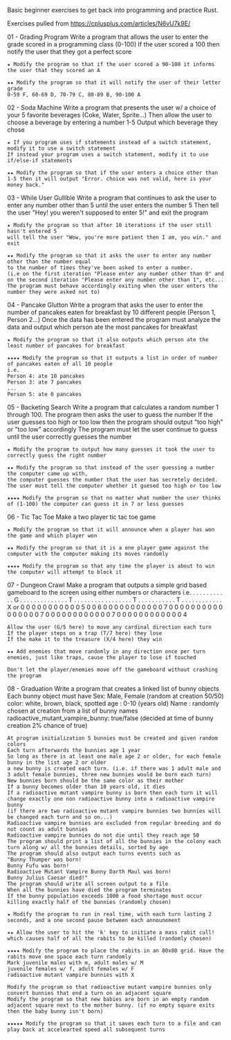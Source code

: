 Basic beginner exercises to get back into programming and practice Rust.

Exercises pulled from https://cplusplus.com/articles/N6vU7k9E/

01 - Grading Program
	Write a program that allows the user to enter the grade scored in a programming class (0-100)
	If the user scored a 100 then notify the user that they got a perfect score

	★ Modify the program so that if the user scored a 90-100 it informs the user that they scored an A

	★★ Modify the program so that it will notify the user of their letter grade
	0-59 F, 60-69 D, 70-79 C, 80-89 B, 90-100 A

02 - Soda Machine
	Write a program that presents the user w/ a choice of your 5 favorite beverages (Coke, Water, Sprite...)
	Then allow the user to choose a beverage by entering a number 1-5
	Output which beverage they chose

	★ If you program uses if statements instead of a switch statement, modify it to use a switch statement
	If instead your program uses a switch statement, modify it to use if/else-if statements

	★★ Modify the program so that if the user enters a choice other than 1-5 then it will output "Error. choice was not valid, here is your money back."

03 - While User Gullible
	Write a program that continues to ask the user to enter any number other than 5 until the user enters the number 5
	Then tell the user "Hey! you weren't supposed to enter 5!" and exit the program

	★ Modify the program so that after 10 iterations if the user still hasn't entered 5
	will tell the user "Wow, you're more patient then I am, you win." and exit

	★★ Modify the program so that it asks the user to enter any number other than the number equal
	to the number of times they've been asked to enter a number.
	(i.e on the first iteration "Please enter any number other than 0" and
	on the second iteration "Please enter any number other than 1", etc...
	The program must behave accordingly exiting when the user enters the number they were asked not to)

04 - Pancake Glutton
	Write a program that asks the user to enter the number of pancakes eaten for breakfast by 10 different people (Person 1, Person 2...)
	Once the data has been entered the program must analyze the data and output which person ate the most pancakes for breakfast

	★ Modify the program so that it also outputs which person ate the least number of pancakes for breakfast

	★★★★ Modify the program so that it outputs a list in order of number of pancakes eaten of all 10 people
	i.e.
	Person 4: ate 10 pancakes
	Person 3: ate 7 pancakes
	...
	Person 5: ate 0 pancakes

05 - Backeting Search
	Write a program that calculates a random number 1 through 100. The program then asks the user to guess the number
	If the user guesses too high or too low then the program should output "too high" or "too low" accordingly
	The program must let the user continue to guess until the user correctly guesses the number

	★ Modify the program to output how many guesses it took the user to correctly guess the right number

	★★ Modify the program so that instead of the user guessing a number the computer came up with,
	the computer guesses the number that the user has secretely decided. The user must tell the computer whether it guesed too high or too low

	★★★★ Modify the program so that no matter what number the user thinks of (1-100) the computer can guess it in 7 or less guesses

06 - Tic Tac Toe
	Make a two player tic tac toe game

	★ Modify the program so that it will announce when a player has won the game and which player won

	★★ Modify the program so that it is a one player game against the computer with the computer making its moves randomly

	★★★★ Modify the program so that any time the player is about to win the computer will attempt to block it

07 - Dungeon Crawl
	Make a program that outputs a simple grid based gameboard to the screen using either numbers or characters
	i.e.
		. . . . . . . . . .
		. G . . . . . . . .
		. . . . . . T . . .
		. . . . . . . . . .
		. . . . T . . . . .
		. . . . . . T . . .
		. . . . . . . . . X
	or
		0 0 0 0 0 0 0 0 0 0
		0 5 0 0 6 0 0 0 0 0
		0 0 0 0 0 0 7 0 0 0
		0 0 0 0 0 0 0 0 0 0
		0 0 0 7 0 0 0 0 0 0
		0 0 0 0 0 0 7 0 0 0
		0 0 0 0 0 0 0 0 0 4

	Allow the user (G/5 here) to move any cardinal direction each turn
	If the player steps on a trap (T/7 here) they lose
	If the make it to the treasure (X/4 here) they win

	★★ Add enemies that move randomly in any direction once per turn
	enemies, just like traps, cause the player to lose if touched

	Don't let the player/enemies move off the gameboard without crashing the program

08 - Graduation
	Write a program that creates a linked list of bunny objects
	Each bunny object must have
	Sex: Male, Female (random at creation 50/50)
	color: white, brown, black, spotted
	age : 0-10 (years old)
	Name : randomly chosen at creation from a list of bunny names
	radioactive_mutant_vampire_bunny: true/false (decided at time of bunny creation 2% chance of true)

	At program initialization 5 bunnies must be created and given random colors
	Each turn afterwards the bunnies age 1 year
	So long as there is at least one male age 2 or older, for each female bunny in the list age 2 or older
	a new bunny is created each turn. (i.e. if there was 1 adult male and 3 adult female bunnies, three new bunnies would be born each turn)
	New bunnies born should be the same color as their mother
	If a bunny becomes older than 10 years old, it dies
	If a radioactive mutant vampire bunny is born then each turn it will change exactly one non radioactive bunny into a radioactive vampire bunny
	(if there are two radioactive mutant vampire bunnies two bunnies will be changed each turn and so on...)
	Radioactive vampire bunnies are excluded from regular breeding and do not count as adult bunnies
	Radioactive vampire bunnies do not die until they reach age 50
	The program should print a list of all the bunnies in the colony each turn along w/ all the bunnies details, sorted by age
	The program should also output each turns events such as
	"Bunny Thumper was born!
	Bunny Fufu was born!
	Radioactive Mutant Vampire Bunny Darth Maul was born!
	Bunny Julius Caesar died!"
	The program should write all screen output to a file
	When all the bunnies have died the program terminates
	If the bunny population exceeds 1000 a food shortage must occur killing exactly half of the bunnies (randomly chosen)

	★ Modify the program to run in real time, with each turn lasting 2 seconds, and a one second pause between each announement

	★★ Allow the user to hit the 'k' key to initiate a mass rabit cull! which causes half of all the rabits to be killed (randomly chosen)

	★★★★ Modify the program to place the rabits in an 80x80 grid. Have the rabits move one space each turn randomly
	Mark juvenile males with m, adult males w/ M
	juvenile females w/ f, adult females w/ F
	radioactive mutant vampire bunnies with X

	Modify the program so that radioactive mutant vampire bunnies only convert bunnies that end a turn on an adjacent square
	Modify the program so that new babies are born in an empty random adjacent square next to the mother bunny. (if no empty square exits then the baby bunny isn't born)

	★★★★★ Modify the program so that it saves each turn to a file and can play back at accelearted speed all subsequent turns
